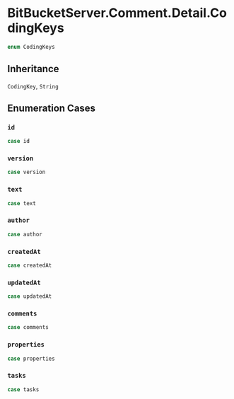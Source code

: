 # BitBucketServer.Comment.Detail.CodingKeys

``` swift
enum CodingKeys
```

## Inheritance

`CodingKey`, `String`

## Enumeration Cases

### `id`

``` swift
case id
```

### `version`

``` swift
case version
```

### `text`

``` swift
case text
```

### `author`

``` swift
case author
```

### `createdAt`

``` swift
case createdAt
```

### `updatedAt`

``` swift
case updatedAt
```

### `comments`

``` swift
case comments
```

### `properties`

``` swift
case properties
```

### `tasks`

``` swift
case tasks
```
